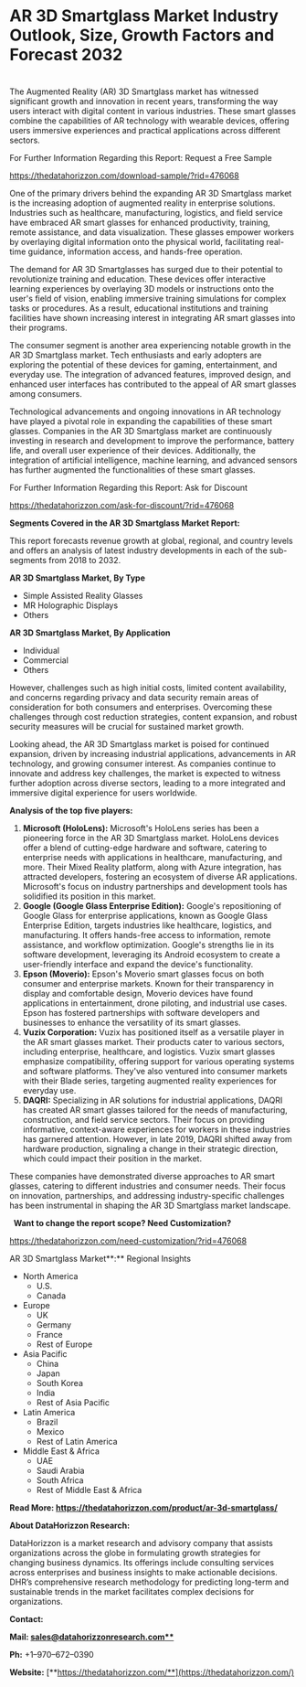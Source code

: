 ﻿# **AR 3D Smartglass Market Industry Outlook, Size, Growth Factors and Forecast 2032**
#
The Augmented Reality (AR) 3D Smartglass market has witnessed significant growth and innovation in recent years, transforming the way users interact with digital content in various industries. These smart glasses combine the capabilities of AR technology with wearable devices, offering users immersive experiences and practical applications across different sectors.


For Further Information Regarding this Report: Request a Free Sample

<https://thedatahorizzon.com/download-sample/?rid=476068>

One of the primary drivers behind the expanding AR 3D Smartglass market is the increasing adoption of augmented reality in enterprise solutions. Industries such as healthcare, manufacturing, logistics, and field service have embraced AR smart glasses for enhanced productivity, training, remote assistance, and data visualization. These glasses empower workers by overlaying digital information onto the physical world, facilitating real-time guidance, information access, and hands-free operation.

The demand for AR 3D Smartglasses has surged due to their potential to revolutionize training and education. These devices offer interactive learning experiences by overlaying 3D models or instructions onto the user's field of vision, enabling immersive training simulations for complex tasks or procedures. As a result, educational institutions and training facilities have shown increasing interest in integrating AR smart glasses into their programs.

The consumer segment is another area experiencing notable growth in the AR 3D Smartglass market. Tech enthusiasts and early adopters are exploring the potential of these devices for gaming, entertainment, and everyday use. The integration of advanced features, improved design, and enhanced user interfaces has contributed to the appeal of AR smart glasses among consumers.

Technological advancements and ongoing innovations in AR technology have played a pivotal role in expanding the capabilities of these smart glasses. Companies in the AR 3D Smartglass market are continuously investing in research and development to improve the performance, battery life, and overall user experience of their devices. Additionally, the integration of artificial intelligence, machine learning, and advanced sensors has further augmented the functionalities of these smart glasses.

For Further Information Regarding this Report: Ask for Discount

<https://thedatahorizzon.com/ask-for-discount/?rid=476068>

**Segments Covered in the AR 3D Smartglass Market Report:**

This report forecasts revenue growth at global, regional, and country levels and offers an analysis of latest industry developments in each of the sub-segments from 2018 to 2032.

**AR 3D Smartglass Market, By Type**

- Simple Assisted Reality Glasses
- MR Holographic Displays
- Others

**AR 3D Smartglass Market, By Application**

- Individual
- Commercial
- Others

However, challenges such as high initial costs, limited content availability, and concerns regarding privacy and data security remain areas of consideration for both consumers and enterprises. Overcoming these challenges through cost reduction strategies, content expansion, and robust security measures will be crucial for sustained market growth.

Looking ahead, the AR 3D Smartglass market is poised for continued expansion, driven by increasing industrial applications, advancements in AR technology, and growing consumer interest. As companies continue to innovate and address key challenges, the market is expected to witness further adoption across diverse sectors, leading to a more integrated and immersive digital experience for users worldwide.

**Analysis of the top five players:**

1. **Microsoft (HoloLens):** Microsoft's HoloLens series has been a pioneering force in the AR 3D Smartglass market. HoloLens devices offer a blend of cutting-edge hardware and software, catering to enterprise needs with applications in healthcare, manufacturing, and more. Their Mixed Reality platform, along with Azure integration, has attracted developers, fostering an ecosystem of diverse AR applications. Microsoft's focus on industry partnerships and development tools has solidified its position in this market.
1. **Google (Google Glass Enterprise Edition):** Google's repositioning of Google Glass for enterprise applications, known as Google Glass Enterprise Edition, targets industries like healthcare, logistics, and manufacturing. It offers hands-free access to information, remote assistance, and workflow optimization. Google's strengths lie in its software development, leveraging its Android ecosystem to create a user-friendly interface and expand the device's functionality.
1. **Epson (Moverio):** Epson's Moverio smart glasses focus on both consumer and enterprise markets. Known for their transparency in display and comfortable design, Moverio devices have found applications in entertainment, drone piloting, and industrial use cases. Epson has fostered partnerships with software developers and businesses to enhance the versatility of its smart glasses.
1. **Vuzix Corporation:** Vuzix has positioned itself as a versatile player in the AR smart glasses market. Their products cater to various sectors, including enterprise, healthcare, and logistics. Vuzix smart glasses emphasize compatibility, offering support for various operating systems and software platforms. They've also ventured into consumer markets with their Blade series, targeting augmented reality experiences for everyday use.
1. **DAQRI:** Specializing in AR solutions for industrial applications, DAQRI has created AR smart glasses tailored for the needs of manufacturing, construction, and field service sectors. Their focus on providing informative, context-aware experiences for workers in these industries has garnered attention. However, in late 2019, DAQRI shifted away from hardware production, signaling a change in their strategic direction, which could impact their position in the market.

These companies have demonstrated diverse approaches to AR smart glasses, catering to different industries and consumer needs. Their focus on innovation, partnerships, and addressing industry-specific challenges has been instrumental in shaping the AR 3D Smartglass market landscape. 



` `**Want to change the report scope? Need Customization?**

<https://thedatahorizzon.com/need-customization/?rid=476068>

AR 3D Smartglass Market**:** Regional Insights

- North America
  - U.S.
  - Canada
- Europe
  - UK
  - Germany
  - France
  - Rest of Europe
- Asia Pacific
  - China
  - Japan
  - South Korea
  - India
  - Rest of Asia Pacific
- Latin America
  - Brazil
  - Mexico
  - Rest of Latin America
- Middle East & Africa
  - UAE
  - Saudi Arabia
  - South Africa
  - Rest of Middle East & Africa

**Read More: https://thedatahorizzon.com/product/ar-3d-smartglass/**

**About DataHorizzon Research:**

DataHorizzon is a market research and advisory company that assists organizations across the globe in formulating growth strategies for changing business dynamics. Its offerings include consulting services across enterprises and business insights to make actionable decisions. DHR’s comprehensive research methodology for predicting long-term and sustainable trends in the market facilitates complex decisions for organizations.

**Contact:**

**Mail: [sales@datahorizzonresearch.com**](mailto:sales@datahorizzonresearch.com)**

**Ph:** +1–970–672–0390

**Website:** [**https://thedatahorizzon.com/**](https://thedatahorizzon.com/)


